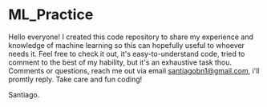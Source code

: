 # ML_Practice

Hello everyone!
I created this code repository to share my experience and knowledge of machine learning so this can hopefully useful to whoever needs it. Feel free to check it out, it's easy-to-understand code, tried to comment to the best of my hability, but it's an exhaustive task thou. Comments or questions, reach me out via email santiagobn1@gmail.com, i'll promtly reply. Take care and fun coding!

Santiago.
